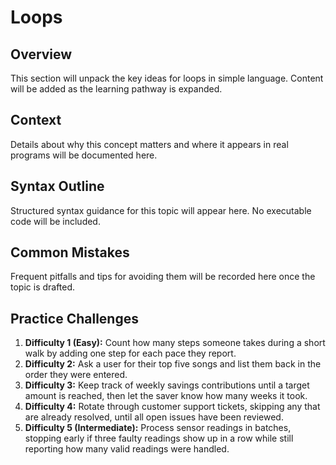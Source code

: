 # Loops

## Overview
This section will unpack the key ideas for loops in simple language. Content will be added as the learning pathway is expanded.

## Context
Details about why this concept matters and where it appears in real programs will be documented here.

## Syntax Outline
Structured syntax guidance for this topic will appear here. No executable code will be included.

## Common Mistakes
Frequent pitfalls and tips for avoiding them will be recorded here once the topic is drafted.

## Practice Challenges
1. **Difficulty 1 (Easy):** Count how many steps someone takes during a short walk by adding one step for each pace they report.
2. **Difficulty 2:** Ask a user for their top five songs and list them back in the order they were entered.
3. **Difficulty 3:** Keep track of weekly savings contributions until a target amount is reached, then let the saver know how many weeks it took.
4. **Difficulty 4:** Rotate through customer support tickets, skipping any that are already resolved, until all open issues have been reviewed.
5. **Difficulty 5 (Intermediate):** Process sensor readings in batches, stopping early if three faulty readings show up in a row while still reporting how many valid readings were handled.
